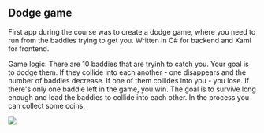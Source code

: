## Dodge game

First app during the course was to create a dodge game, where you need to run from the baddies trying to get you.
Written in C# for backend and Xaml for frontend. 

Game logic:
There are 10 baddies that are tryinh to catch you. Your goal is to dodge them.
If they collide into each another - one disappears and the number of baddies decrease.
If one of them collides into you - you lose.
If there's only one baddie left in the game, you win.
The goal is to survive long enough and lead the baddies to collide into each other. 
In the process you can collect some coins. 



![](https://github.com/Lena-Kalmikov/Dodge-Game/blob/main/dodge.gif)
